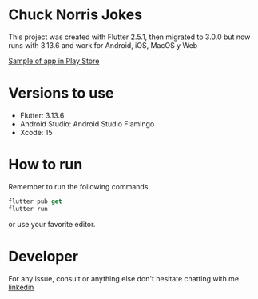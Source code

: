 # Chuck Norris Jokes

This project was created with Flutter 2.5.1, then migrated to 3.0.0 but now runs with 3.13.6 and work for Android, iOS, MacOS y Web

[Sample of app in Play Store](https://play.google.com/store/apps/details?id=com.jixcayau.chuckNorrisJokes)

# Versions to use

-   Flutter: 3.13.6
-   Android Studio: Android Studio Flamingo
-   Xcode: 15

# How to run

Remember to run the following commands

```dart
flutter pub get
flutter run
```

or use your favorite editor.

# Developer

For any issue, consult or anything else don't hesitate chatting with me [linkedin](https://www.linkedin.com/in/jonathanixcayau/)
